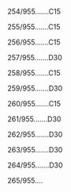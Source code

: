 254/955.......C15 


255/955.......C15 


256/955.......C15 


257/955.......D30 


258/955.......C15 


259/955.......D30 


260/955.......C15 


261/955.......D30 


262/955.......D30 


263/955.......D30 


264/955.......D30 


265/955.... 

